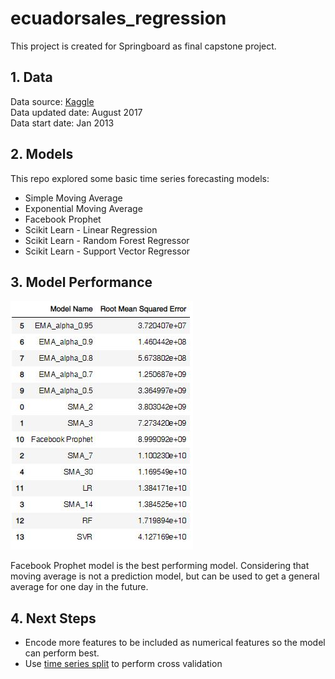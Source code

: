# ecuadorsales_regression
This project is created for Springboard as final capstone project.

## 1. Data
Data source: [Kaggle](https://www.kaggle.com/c/store-sales-time-series-forecasting/data) <br>
Data updated date: August 2017 <br>
Data start date: Jan 2013

## 2. Models
This repo explored some basic time series forecasting models:
* Simple Moving Average
* Exponential Moving Average
* Facebook Prophet
* Scikit Learn - Linear Regression
* Scikit Learn - Random Forest Regressor
* Scikit Learn - Support Vector Regressor

## 3. Model Performance
![table_rmse](/figures/table_rmse.JPG)

Facebook Prophet model is the best performing model. Considering that moving average is not a prediction model, but can be used to get a general average for one day in the future.

## 4. Next Steps
* Encode more features to be included as numerical features so the model can perform best.
* Use [time series split](https://scikit-learn.org/stable/modules/generated/sklearn.model_selection.TimeSeriesSplit.html)  to perform cross validation
